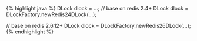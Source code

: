 {% highlight java %}
DLock dlock = ...;
// base on redis 2.4+
DLock dlock = DLockFactory.newRedis24DLock(...);

// base on redis 2.6.12+
DLock dlock = DLockFactory.newRedis26DLock(...);
{% endhighlight %}
